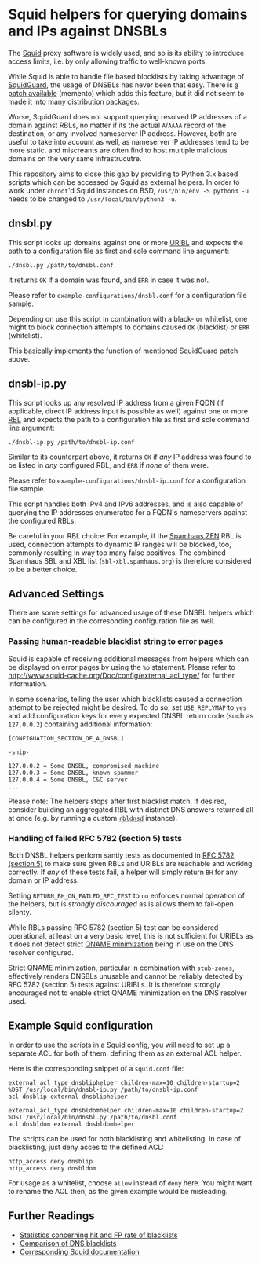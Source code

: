 # Squid helpers for querying domains and IPs against DNSBLs

The [Squid](http://www.squid-cache.org/) proxy software is widely used, and so
is its ability to introduce access limits, i.e. by only allowing traffic to
well-known ports.

While Squid is able to handle file based blocklists by taking advantage of
[SquidGuard](http://squidguard.org/), the usage of DNSBLs has never been that
easy. There is
[a patch available](https://web.archive.org/web/20170910013439/http://squidguard.org/Downloads/Contrib/squidGuard-1.4-dnsbl.patch)
(memento) which adds this feature, but it did not seem to made it into many
distribution packages.

Worse, SquidGuard does not support querying resolved IP addresses of a domain
against RBLs, no matter if its the actual `A`/`AAAA` record of the destination,
or any involved nameserver IP address. However, both are useful to take into
account as well, as nameserver IP addresses tend to be more static, and miscreants
are often find to host multiple malicious domains on the very same infrastrucutre.

This repository aims to close this gap by providing to Python 3.x based scripts
which can be accessed by Squid as external helpers. In order to work under `chroot`'d
Squid instances on BSD, `/usr/bin/env -S python3 -u` needs to be changed to
`/usr/local/bin/python3 -u`.

## dnsbl.py
This script looks up domains against one or more [URIBL](https://en.wikipedia.org/wiki/DNSBL#URI_DNSBL)
and expects the path to a configuration file as first and sole command line argument:
```
./dnsbl.py /path/to/dnsbl.conf
```
It returns `OK` if a domain was found, and `ERR` in case it was not.

Please refer to `example-configurations/dnsbl.conf` for a configuration file sample.

Depending on use this script in combination with a black- or whitelist, one might
to block connection attempts to domains caused `OK` (blacklist) or `ERR` (whitelist).

This basically implements the function of mentioned SquidGuard patch above.

## dnsbl-ip.py
This script looks up any resolved IP address from a given FQDN (if applicable,
direct IP address input is possible as well) against one or more [RBL](https://en.wikipedia.org/wiki/DNSBL#DNSBL_queries)
and expects the path to a configuration file as first and sole command line argument:
```
./dnsbl-ip.py /path/to/dnsbl-ip.conf
```
Similar to its counterpart above, it returns `OK` if _any_ IP address was found to
be listed in _any_ configured RBL, and `ERR` if _none_ of them were.

Please refer to `example-configurations/dnsbl-ip.conf` for a configuration file sample.

This script handles both IPv4 and IPv6 addresses, and is also capable of querying
the IP addresses enumerated for a FQDN's nameservers against the configured RBLs.

Be careful in your RBL choice: For example, if the [Spamhaus ZEN](https://www.spamhaus.org/zen/) RBL is used,
connection attempts to dynamic IP ranges will be blocked, too, commonly resulting in
way too many false positives. The combined Spamhaus SBL and XBL list (`sbl-xbl.spamhaus.org`)
is therefore considered to be a better choice.

## Advanced Settings
There are some settings for advanced usage of these DNSBL helpers which can be configured
in the corresonding configuration file as well.

### Passing human-readable blacklist string to error pages
Squid is capable of receiving additional messages from helpers which can be displayed
on error pages by using the `%o` statement. Please refer to
http://www.squid-cache.org/Doc/config/external_acl_type/ for further information.

In some scenarios, telling the user which blacklists caused a connection attempt to
be rejected might be desired. To do so, set `USE_REPLYMAP` to `yes` and add configuration
keys for every expected DNSBL return code (such as `127.0.0.2`) containing additional
information:

```
[CONFIGUATION_SECTION_OF_A_DNSBL]

-snip-

127.0.0.2 = Some DNSBL, compromised machine
127.0.0.3 = Some DNSBL, known spammer
127.0.0.4 = Some DNSBL, C&C server
...
```

Please note: The helpers stops after first blacklist match. If desired, consider
building an aggregated RBL with distinct DNS answers returned all at once (e.g. by
running a custom [`rbldnsd`](https://rbldnsd.io/) instance).

### Handling of failed RFC 5782 (section 5) tests
Both DNSBL helpers perform santiy tests as documented in
[RFC 5782 (section 5)](https://tools.ietf.org/html/rfc5782#section-5) to make sure
given RBLs and URIBLs are reachable and working correctly. If _any_ of these tests
fail, a helper will simply return `BH` for any domain or IP address.

Setting `RETURN_BH_ON_FAILED_RFC_TEST` to `no` enforces normal operation of the
helpers, but is _strongly discouraged_ as is allows them to fail-open silenty.

While RBLs passing RFC 5782 (section 5) test can be considered operational, at least
on a very basic level, this is not sufficient for URIBLs as it does not detect
strict [QNAME minimization](https://tools.ietf.org/html/rfc7816) being in use on
the DNS resolver configured.

Strict QNAME minimization, particular in combination with `stub-zones`, effectively
renders DNSBLs unusable and cannot be reliably detected by RFC 5782 (section 5) tests
against URIBLs. It is therefore strongly encouraged not to enable strict QNAME
minimization on the DNS resolver used.

## Example Squid configuration
In order to use the scripts in a Squid config, you will need to set up a separate ACL
for both of them, defining them as an external ACL helper.

Here is the corresponding snippet of a `squid.conf` file:

```
external_acl_type dnsbliphelper children-max=10 children-startup=2 %DST /usr/local/bin/dnsbl-ip.py /path/to/dnsbl-ip.conf
acl dnsblip external dnsbliphelper

external_acl_type dnsbldomhelper children-max=10 children-startup=2 %DST /usr/local/bin/dnsbl.py /path/to/dnsbl.conf
acl dnsbldom external dnsbldomhelper
```

The scripts can be used for both blacklisting and whitelisting.
In case of blacklisting, just deny acces to the defined ACL:
```
http_access deny dnsblip
http_access deny dnsbldom
```

For usage as a whitelist, choose `allow` instead of `deny` here.
You might want to rename the ACL then, as the given example would be misleading.

## Further Readings
* [Statistics concerning hit and FP rate of blacklists](https://www.intra2net.com/en/support/antispam/index.php_sort=type_order=desc.html)
* [Comparison of DNS blacklists](https://en.wikipedia.org/wiki/Comparison_of_DNS_blacklists)
* [Corresponding Squid documentation](http://www.squid-cache.org/Doc/config/external_acl_type/)
